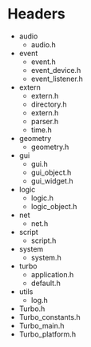 # Headers

- audio
	- audio.h
- event
	- event.h
	- event_device.h
	- event_listener.h
- extern
	- extern.h
	- directory.h
	- extern.h
	- parser.h
	- time.h
- geometry
	- geometry.h
- gui
	- gui.h
	- gui_object.h
	- gui_widget.h
- logic
	- logic.h
	- logic_object.h
- net
	- net.h
- script
	- script.h
- system
	- system.h
- turbo
	- application.h
	- default.h
- utils
	- log.h
- Turbo.h
- Turbo_constants.h
- Turbo_main.h
- Turbo_platform.h